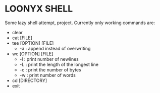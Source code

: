 # LOONYX SHELL
Some lazy shell attempt, project.
Currently only working commands are:
* clear
* cat [FILE]
* tee [OPTION] [FILE]
    * -a : append instead of overwriting
* wc [OPTION] [FILE]
    * -l : print number of newlines
    * -L : print the length of the longest line
    * -c : print the number of bytes
    * -w : print number of words
* cd [DIRECTORY]
* exit